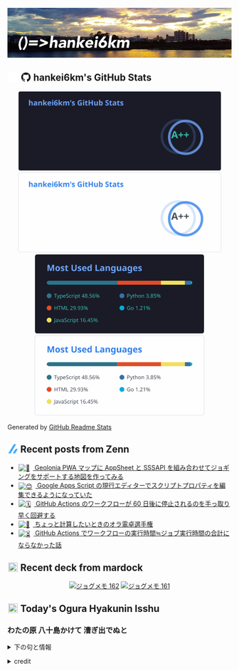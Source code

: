<p align="center">

![()=>hankei6km](assets/images/header1.jpg)

</p>

<h2>
<img width="24" height="24" style="height:1em;width:1em;margin:0 0.05em 0 0.1em;vertical-align:-0.1em;"
 src="assets/images/github-dark.svg#gh-dark-mode-only" />
<img width="24" height="24" style="height:1em;width:1em;margin:0 0.05em 0 0.1em;vertical-align:-0.1em;"
 src="assets/images/github-light.svg#gh-light-mode-only" />
hankei6km's GitHub Stats
</h2>

<p align="center">

<img width="457" alt="hankei6km's GitHub stats" src="assets/images/stats-dark.svg#gh-dark-mode-only">
<img width="457" alt="hankei6km's GitHub stats" src="assets/images/stats-light.svg#gh-light-mode-only">
<img width="382" alt="Top Langs" src="assets/images/top-langs-dark.svg#gh-dark-mode-only">
<img width="382" alt="Top Langs" src="assets/images/top-langs-light.svg#gh-light-mode-only">

</p>

Generated by [GitHub Readme Stats](https://github.com/anuraghazra/github-readme-stats)

<h2>
<img width="24" height="24" style="width:1em; height:1em; margin: 0 .05em 0 .1em; vertical-align: -0.1em;" src="assets/images/zenn.svg">
Recent posts from Zenn
</h2>

<ul><li><a href="https://zenn.dev/hankei6km/articles/make-jog-map-by-geolonia-pwa-map-appsheet-sssapi"><img style="width:1.1em; height:1.1em; margin: 0 .5em 0 .1em; vertical-align: -0.1em;" width="18" height="18" alt="📍" src="https://twemoji.maxcdn.com/v/13.1.0/72x72/1f4cd.png"> Geolonia PWA マップに AppSheet と SSSAPI を組み合わせてジョギングをサポートする地図を作ってみる</a></li><li><a href="https://zenn.dev/hankei6km/articles/manipulate-script-properties-by-current-ide-in-gas"><img style="width:1.1em; height:1.1em; margin: 0 .5em 0 .1em; vertical-align: -0.1em;" width="18" height="18" alt="😊" src="https://twemoji.maxcdn.com/v/13.1.0/72x72/1f60a.png"> Google Apps Script の現行エディターでスクリプトプロパティを編集できるようになっていた</a></li><li><a href="https://zenn.dev/hankei6km/articles/avoid-disabling-workflow-in-github-actions"><img style="width:1.1em; height:1.1em; margin: 0 .5em 0 .1em; vertical-align: -0.1em;" width="18" height="18" alt="🗓️" src="https://twemoji.maxcdn.com/v/13.1.0/72x72/1f5d3.png"> GitHub Actions のワークフローが 60 日後に停止されるのを手っ取り早く回避する</a></li><li><a href="https://zenn.dev/hankei6km/articles/small-calc-for-various-purpose"><img style="width:1.1em; height:1.1em; margin: 0 .5em 0 .1em; vertical-align: -0.1em;" width="18" height="18" alt="🧮" src="https://twemoji.maxcdn.com/v/13.1.0/72x72/1f9ee.png"> ちょっと計算したいときのオラ電卓選手権</a></li><li><a href="https://zenn.dev/hankei6km/articles/timeout-in-github-actions"><img style="width:1.1em; height:1.1em; margin: 0 .5em 0 .1em; vertical-align: -0.1em;" width="18" height="18" alt="⏳" src="https://twemoji.maxcdn.com/v/13.1.0/72x72/23f3.png"> GitHub Actions でワークフローの実行時間≒ジョブ実行時間の合計にならなかった話</a></li></ul>

<h2>
<img width="24" height="24" style="width:1em; height:1em; margin: 0 .05em 0 .1em; vertical-align: -0.1em;" src="https://twemoji.maxcdn.com/v/13.1.0/72x72/1f5bc.png">
Recent deck from mardock
</h2>

<p align="center">
<a href="https://hankei6km.github.io/mardock/deck/2022-05-in-outdoor-162"><img alt="ジョグメモ 162" src="https://hankei6km.github.io/mardock/assets/deck/2022-05-in-outdoor-162/2022-05-in-outdoor-162.png" width="270" height="152"></a>
<a href="https://hankei6km.github.io/mardock/deck/2022-05-in-outdoor-161"><img alt="ジョグメモ 161" src="https://hankei6km.github.io/mardock/assets/deck/2022-05-in-outdoor-161/2022-05-in-outdoor-161.png" width="270" height="152"></a>

</p>

<h2>
<img width="24" height="24" style="width:1em; height:1em; margin: 0 .05em 0 .1em; vertical-align: -0.1em;" src="https://twemoji.maxcdn.com/v/13.1.0/72x72/1f38e.png">
Today's Ogura Hyakunin Isshu
</h2>

<h3>わたの原 八十島かけて 漕ぎ出でぬと</h3>
<p><details><summary>下の句と情報</summary><p>人にはつげよ あまの釣り舟</p><p>(わたのはら やそしまかけて こぎいでぬと　ひとにはつげよ あまのつりぶね)</p><ul><li>歌人 - <a href="http://linkdata.org/resource/rdf1s6833i#kajin_011">http://linkdata.org/resource/rdf1s6833i#kajin_011</a></li><li>読札 - <a href="https://commons.wikimedia.org/wiki/File:Hyakuninisshu_011.jpg">https://commons.wikimedia.org/wiki/File:Hyakuninisshu_011.jpg</a></li><li>異なる記録形式 - <a href="http://linkdata.org/resource/rdf1s8931i#audio_nhk_011">http://linkdata.org/resource/rdf1s8931i#audio_nhk_011</a></li></ul></details></p>

<details>
<summary>credit</summary>

- Title: 小倉百人一首かるたデータ
- Author: [Nanako Takahashi](http://linkdata.org/user/tnanako)
- Source: http://linkdata.org/work/rdf1s6834i
- License: http://creativecommons.org/licenses/by/3.0/deed.ja

</details>

